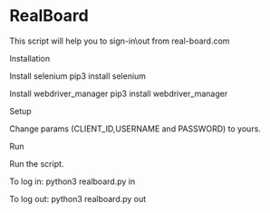 # RealBoard
This script will help you to sign-in\out from real-board.com

Installation

Install selenium pip3 install selenium

Install webdriver_manager pip3 install webdriver_manager

Setup

Change params (CLIENT_ID,USERNAME and PASSWORD) to yours.

Run

Run the script.

To log in: python3 realboard.py in

To log out: python3 realboard.py out
